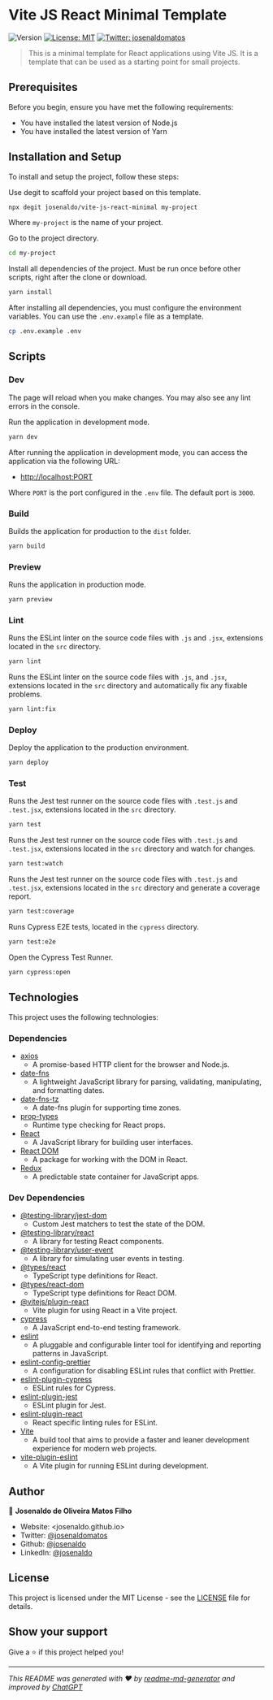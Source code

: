 # Vite JS React Minimal Template

![Version](https://img.shields.io/badge/version-1.0.0-blue.svg?cacheSeconds=2592000)
[![License: MIT](https://img.shields.io/badge/License-MIT-yellow.svg)](LICENSE)
[![Twitter: josenaldomatos](https://img.shields.io/twitter/follow/josenaldomatos.svg?style=social)](https://twitter.com/josenaldomatos)

> This is a minimal template for React applications using Vite JS. It is a template that can be used as a starting point for small projects.

## Prerequisites

Before you begin, ensure you have met the following requirements:

- You have installed the latest version of Node.js
- You have installed the latest version of Yarn

## Installation and Setup

To install and setup the project, follow these steps:

Use degit to scaffold your project based on this template.

```sh
npx degit josenaldo/vite-js-react-minimal my-project
```

Where `my-project` is the name of your project.

Go to the project directory.

```sh
cd my-project
```

Install all dependencies of the project. Must be run once before other scripts, right after the clone or download.

```sh
yarn install
```

After installing all dependencies, you must configure the environment variables. You can use the `.env.example` file as a template.

```sh
cp .env.example .env
```

## Scripts

### Dev

The page will reload when you make changes. You may also see any lint errors in the console.

Run the application in development mode.

```sh
yarn dev
```

After running the application in development mode, you can access the application via the following URL:

- [http://localhost:PORT](http://localhost:PORT)

Where `PORT` is the port configured in the `.env` file. The default port is `3000`.

### Build

Builds the application for production to the `dist` folder.

```sh
yarn build
```

### Preview

Runs the application in production mode.

```sh
yarn preview
```

### Lint

Runs the ESLint linter on the source code files with `.js` and `.jsx`, extensions located in the `src` directory.

```sh
yarn lint
```

Runs the ESLint linter on the source code files with `.js`, and `.jsx`, extensions located in the `src` directory and automatically fix any fixable problems.

```sh
yarn lint:fix
```

### Deploy

Deploy the application to the production environment.

```sh
yarn deploy
```

### Test

Runs the Jest test runner on the source code files with `.test.js` and `.test.jsx`, extensions located in the `src` directory.

```sh
yarn test
```

Runs the Jest test runner on the source code files with `.test.js` and `.test.jsx`, extensions located in the `src` directory and watch for changes.

```sh
yarn test:watch
```

Runs the Jest test runner on the source code files with `.test.js` and `.test.jsx`, extensions located in the `src` directory and generate a coverage report.

```sh
yarn test:coverage
```

Runs Cypress E2E tests, located in the `cypress` directory.

```sh
yarn test:e2e
```

Open the Cypress Test Runner.

```sh
yarn cypress:open
```

## Technologies

This project uses the following technologies:

### Dependencies

- [axios](https://github.com/axios/axios)
  - A promise-based HTTP client for the browser and Node.js.
- [date-fns](https://date-fns.org/)
  - A lightweight JavaScript library for parsing, validating, manipulating, and formatting dates.
- [date-fns-tz](https://www.npmjs.com/package/date-fns-tz)
  - A date-fns plugin for supporting time zones.
- [prop-types](https://www.npmjs.com/package/prop-types)
  - Runtime type checking for React props.
- [React](https://reactjs.org/)
  - A JavaScript library for building user interfaces.
- [React DOM](https://reactjs.org/docs/react-dom.html)
  - A package for working with the DOM in React.
- [Redux](https://redux.js.org/)
  - A predictable state container for JavaScript apps.

### Dev Dependencies

- [@testing-library/jest-dom](https://testing-library.com/docs/ecosystem-jest-dom/)
  - Custom Jest matchers to test the state of the DOM.
- [@testing-library/react](https://testing-library.com/docs/react-testing-library/intro/)
  - A library for testing React components.
- [@testing-library/user-event](https://testing-library.com/docs/ecosystem-user-event/)
  - A library for simulating user events in testing.
- [@types/react](https://www.npmjs.com/package/@types/react)
  - TypeScript type definitions for React.
- [@types/react-dom](https://www.npmjs.com/package/@types/react-dom)
  - TypeScript type definitions for React DOM.
- [@vitejs/plugin-react](https://github.com/vitejs/vite/tree/main/packages/plugin-react)
  - Vite plugin for using React in a Vite project.
- [cypress](https://www.cypress.io/)
  - A JavaScript end-to-end testing framework.
- [eslint](https://eslint.org/)
  - A pluggable and configurable linter tool for identifying and reporting patterns in JavaScript.
- [eslint-config-prettier](https://github.com/prettier/eslint-config-prettier)
  - A configuration for disabling ESLint rules that conflict with Prettier.
- [eslint-plugin-cypress](https://github.com/cypress-io/eslint-plugin-cypress)
  - ESLint rules for Cypress.
- [eslint-plugin-jest](https://github.com/jest-community/eslint-plugin-jest)
  - ESLint plugin for Jest.
- [eslint-plugin-react](https://github.com/yannickcr/eslint-plugin-react)
  - React specific linting rules for ESLint.
- [Vite](https://vitejs.dev/)
  - A build tool that aims to provide a faster and leaner development experience for modern web projects.
- [vite-plugin-eslint](https://github.com/ehutch79/vite-plugin-eslint)
  - A Vite plugin for running ESLint during development.

## Author

👤 **Josenaldo de Oliveira Matos Filho**

- Website: <josenaldo.github.io>
- Twitter: [@josenaldomatos](https://twitter.com/josenaldomatos)
- Github: [@josenaldo](https://github.com/josenaldo)
- LinkedIn: [@josenaldo](https://linkedin.com/in/josenaldo)

## License

This project is licensed under the MIT License - see the [LICENSE](LICENSE) file for details.

## Show your support

Give a ⭐️ if this project helped you!

---

_This README was generated with ❤️ by [readme-md-generator](https://github.com/kefranabg/readme-md-generator) and improved by [ChatGPT](https://chat.openai.com/)_
